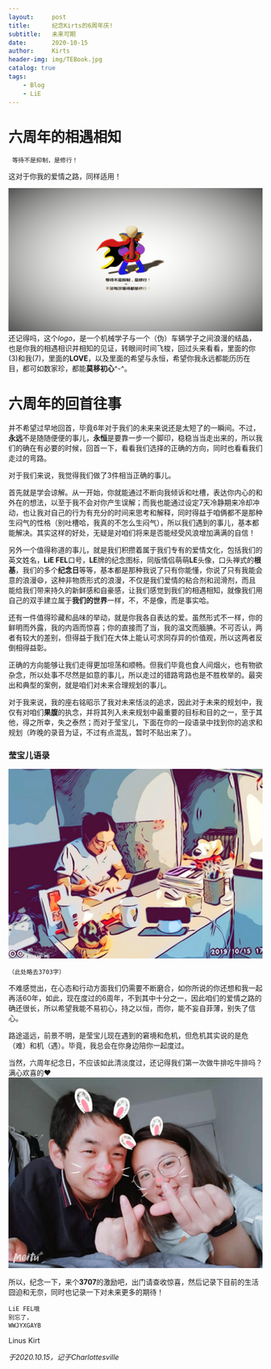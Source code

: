 ```yaml
---
layout:     post
title:      纪念Kirts的6周年庆!
subtitle:   未来可期
date:       2020-10-15
author:     Kirts
header-img: img/TEBook.jpg
catalog: true
tags:
    - Blog
    - LiE
---
```


# 六周年的相遇相知

```
 等待不是抑制，是修行！
```
 
这对于你我的爱情之路，同样适用！


![LiE FEL logo](https://raw.githubusercontent.com/linuskirt/ipic/master/700Linus/LiEFEL_bg2.png)
还记得吗，这个*logo*，是一个机械学子与一个（伪）车辆学子之间浪漫的结晶，也是你我的相遇相识并相知的见证，转眼间时间飞梭，回过头来看看，里面的你(3)和我(7)，里面的**LOVE**，以及里面的希望与永恒，希望你我永远都能历历在目，都可如数家珍，都能**莫移初心**^-^。

# 六周年的回首往事

并不希望过早地回首，毕竟6年对于我们的未来来说还是太短了的一瞬间。不过，**永远**不是随随便便的事儿，**永恒**是要靠一步一个脚印，稳稳当当走出来的，所以我们的确在有必要的时候，回首一下，看看我们选择的正确的方向，同时也看看我们走过的弯路。

对于我们来说，我觉得我们做了3件相当正确的事儿。

首先就是学会谅解。从一开始，你就能通过不断向我倾诉和吐槽，表达你内心的和外在的想法，以至于我不会对你产生误解；而我也能通过设定7天冷静期来冷却冲动，也让我对自己的行为有充分的时间来思考和解释，同时得益于咱俩都不是那种生闷气的性格（别吐槽哈，我真的不怎么生闷气），所以我们遇到的事儿，基本都能解决。其实这样的好处，无疑是对咱们将来是否能经受风浪增加满满的自信！

另外一个值得称道的事儿，就是我们积攒着属于我们专有的爱情文化，包括我们的英文姓名，**LiE FEL**口号，**LE**牌的纪念图标，同版情侣萌萌**LE**头像，口头禅式的**根基**，我们的多个**纪念日**等等，基本都是那种我说了只有你能懂，你说了只有我能会意的浪漫😄，这种非物质形式的浪漫，不仅是我们爱情的粘合剂和润滑剂，而且能给我们带来持久的新鲜感和自豪感，让我们感觉到我们的相遇相知，就像我们用自己的双手建立属于**我们的世界**一样，不，不是像，而是事实哈。

还有一件值得珍藏和品味的举动，就是你我各自表达的爱。虽然形式不一样，你的鲜明而外露，我的内涵而惊喜；你的直接而了当，我的温文而腼腆。不可否认，两者有较大的差别，但得益于我们在大体上能认可求同存异的价值观，所以这两者反倒相得益彰。

正确的方向能够让我们走得更加坦荡和顺畅。但我们毕竟也食人间烟火，也有物欲杂念，所以处事不尽然是如意的事儿，所以走过的错路弯路也是不胜枚举的。最突出和典型的案例，就是咱们对未来合理规划的事儿。

对于我来说，我的座右铭昭示了我对未来恬淡的追求，因此对于未来的规划中，我仅有对咱们**果腹**的执念，并将其列入未来规划中最重要的目标和目的之一，至于其他，得之所幸，失之泰然；而对于莹宝儿，下面在你的一段语录中找到你的追求和规划（昨晚的录音为证，不过有点混乱，暂时不贴出来了）。

### 莹宝儿语录

![LiE FEL logo](https://raw.githubusercontent.com/linuskirt/ipic/master/700Linus/iEddy_s.png)
```
（此处略去3703字）
```
不难感觉出，在心态和行动方面我们仍需要不断磨合，如你所说的你还想和我一起再活60年，如此，现在度过的6周年，不到其中十分之一，因此咱们的爱情之路的确还很长，所以希望我能不易初心，持之以恒，而你，能不妄自菲薄，别失了信心。

路途遥远，前景不明，是莹宝儿现在遇到的窘境和危机，但危机其实说的是危（难）和机（遇）。毕竟，我总会在你身边陪你一起度过。

当然，六周年纪念日，不应该如此清淡度过，还记得我们第一次做牛排吃牛排吗？满心欢喜的❤
![LiE FEL logo](https://raw.githubusercontent.com/linuskirt/ipic/master/700Linus/LiEFEL_rabbit.png)

所以，纪念一下，来个**3707**的激励吧，出门请查收惊喜，然后记录下目前的生活囧迫和无奈，同时也记录一下对未来更多的期待！

```
LiE FEL哦
别忘了，
WWJYXGAYB
```

Linus Kirt

*于2020.10.15，记于Charlottesville*
